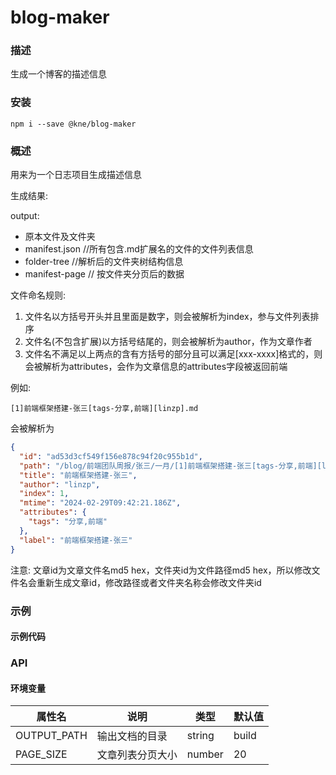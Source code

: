
# blog-maker


### 描述

生成一个博客的描述信息


### 安装

```shell
npm i --save @kne/blog-maker
```


### 概述

用来为一个日志项目生成描述信息

生成结果:

output:

* 原本文件及文件夹
* manifest.json //所有包含.md扩展名的文件的文件列表信息
* folder-tree //解析后的文件夹树结构信息
* manifest-page // 按文件夹分页后的数据

文件命名规则:

1. 文件名以方括号开头并且里面是数字，则会被解析为index，参与文件列表排序
2. 文件名(不包含扩展)以方括号结尾的，则会被解析为author，作为文章作者
3. 文件名不满足以上两点的含有方括号的部分且可以满足[xxx-xxxx]格式的，则会被解析为attributes，会作为文章信息的attributes字段被返回前端

例如:

```text
[1]前端框架搭建-张三[tags-分享,前端][linzp].md
```

会被解析为

```json
{
  "id": "ad53d3cf549f156e878c94f20c955b1d",
  "path": "/blog/前端团队周报/张三/一月/[1]前端框架搭建-张三[tags-分享,前端][linzp].md",
  "title": "前端框架搭建-张三",
  "author": "linzp",
  "index": 1,
  "mtime": "2024-02-29T09:42:21.186Z",
  "attributes": {
    "tags": "分享,前端"
  },
  "label": "前端框架搭建-张三"
}
```

注意: 文章id为文章文件名md5 hex，文件夹id为文件路径md5 hex，所以修改文件名会重新生成文章id，修改路径或者文件夹名称会修改文件夹id


### 示例

#### 示例代码



### API

#### 环境变量

| 属性名         | 说明       | 类型     | 默认值   |
|-------------|----------|--------|-------|
| OUTPUT_PATH | 输出文档的目录  | string | build |
| PAGE_SIZE   | 文章列表分页大小 | number | 20    |

